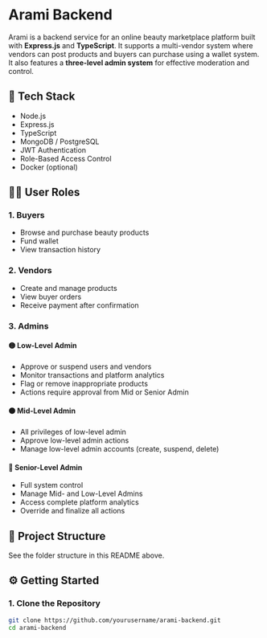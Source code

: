 # Arami Backend

Arami is a backend service for an online beauty marketplace platform built with **Express.js** and **TypeScript**. It supports a multi-vendor system where vendors can post products and buyers can purchase using a wallet system. It also features a **three-level admin system** for effective moderation and control.

## 🧰 Tech Stack

- Node.js
- Express.js
- TypeScript
- MongoDB / PostgreSQL
- JWT Authentication
- Role-Based Access Control
- Docker (optional)

## 🧑‍💻 User Roles

### 1. **Buyers**

- Browse and purchase beauty products
- Fund wallet
- View transaction history

### 2. **Vendors**

- Create and manage products
- View buyer orders
- Receive payment after confirmation

### 3. **Admins**

#### 🟡 Low-Level Admin

- Approve or suspend users and vendors
- Monitor transactions and platform analytics
- Flag or remove inappropriate products
- Actions require approval from Mid or Senior Admin

#### 🟠 Mid-Level Admin

- All privileges of low-level admin
- Approve low-level admin actions
- Manage low-level admin accounts (create, suspend, delete)

#### 🔴 Senior-Level Admin

- Full system control
- Manage Mid- and Low-Level Admins
- Access complete platform analytics
- Override and finalize all actions

## 📂 Project Structure

See the folder structure in this README above.

## ⚙️ Getting Started

### 1. Clone the Repository

```bash
git clone https://github.com/yourusername/arami-backend.git
cd arami-backend
```
